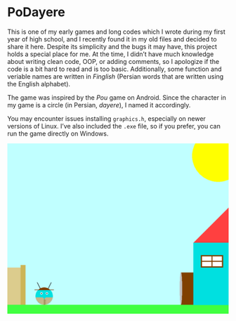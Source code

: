 # PoDayere
This is one of my early games and long codes which I wrote during my first year of high school, and I recently found it in my old files and decided to share it here.  Despite its simplicity and the bugs it may have, this project holds a special place for me. At the time, I didn’t have much knowledge about writing clean code, OOP, or adding comments, so I apologize if the code is a bit hard to read and is too basic. Additionally, some function and veriable names are written in _Finglish_ (Persian words that are written using the English alphabet).

The game was inspired by the _Pou_ game on Android. Since the character in my game is a circle (in Persian, _dayere_), I named it accordingly.

You may encounter issues installing `graphics.h`, especially on newer versions of Linux. I’ve also included the `.exe` file, so if you prefer, you can run the game directly on Windows.

![](https://github.com/AliAhmadi24/PoDayere/blob/main/photo.png)
